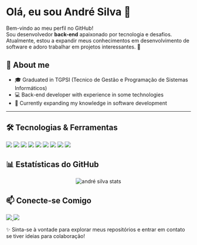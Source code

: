 # Olá, eu sou André Silva 👋

Bem-vindo ao meu perfil no GitHub!  
Sou desenvolvedor **back-end** apaixonado por tecnologia e desafios.  
Atualmente, estou a expandir meus conhecimentos em desenvolvimento de software e adoro trabalhar em projetos interessantes. 🚀


## 📌 About me
- 🎓 Graduated in TGPSI (Tecnico de Gestão e Programação de Sistemas Informáticos)
- 💻 Back-end developer with experience in some technologies
- 🌱 Currently expanding my knowledge in software development
---

## 🛠️ Tecnologias & Ferramentas  

<p align="left">
  <img src="https://img.shields.io/badge/C-00599C?style=for-the-badge&logo=c&logoColor=white" />
  <img src="https://img.shields.io/badge/C%23-239120?style=for-the-badge&logo=c-sharp&logoColor=white" />
  <img src="https://img.shields.io/badge/JavaScript-F7DF1E?style=for-the-badge&logo=javascript&logoColor=black" />
  <img src="https://img.shields.io/badge/TypeScript-007ACC?style=for-the-badge&logo=typescript&logoColor=white" />
  <img src="https://img.shields.io/badge/React-20232A?style=for-the-badge&logo=react&logoColor=61DAFB" />
  <img src="https://img.shields.io/badge/React_Native-20232A?style=for-the-badge&logo=react&logoColor=61DAFB" />
  <img src="https://img.shields.io/badge/MySQL-4479A1?style=for-the-badge&logo=mysql&logoColor=white" />
  <img src="https://img.shields.io/badge/HTML5-E34F26?style=for-the-badge&logo=html5&logoColor=white" />
  <img src="https://img.shields.io/badge/CSS3-1572B6?style=for-the-badge&logo=css3&logoColor=white" />
</p>


## 📊 Estatísticas do GitHub  

<p align="center">
  <img src="https://github-readme-stats.vercel.app/api?username=AFA-Silva&show_icons=true&theme=radical" alt="andré silva stats" />
</p>

## 📫 Conecte-se Comigo  

<p align="left">
  <a href="https://www.linkedin.com/in/andré-silva-91b40933a" target="blank">
    <img src="https://img.shields.io/badge/LinkedIn-0077B5?style=for-the-badge&logo=linkedin&logoColor=white" />
  </a>
  <a href="mailto:AFAsilva.pt@gmail.com">
    <img src="https://img.shields.io/badge/Gmail-D14836?style=for-the-badge&logo=gmail&logoColor=white" />
  </a>
</p>


✨ Sinta-se à vontade para explorar meus repositórios e entrar em contato se tiver ideias para colaboração!
